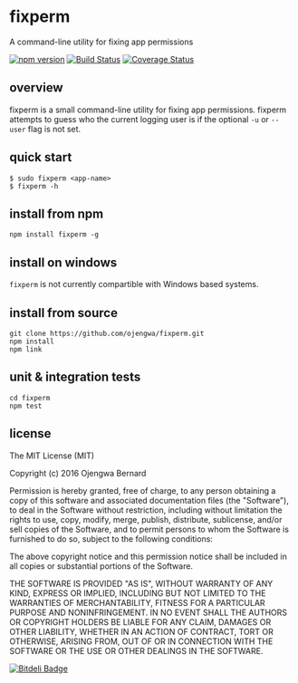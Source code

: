 # fixperm
A command-line utility for fixing app permissions

[![npm version](https://badge.fury.io/js/fixperm.svg)](https://badge.fury.io/js/fixperm) [![Build Status](https://travis-ci.org/ojengwa/fixperm.svg?branch=master)](https://travis-ci.org/ojengwa/fixperm) [![Coverage Status](https://coveralls.io/repos/github/ojengwa/fixperm/badge.svg?branch=master)](https://coveralls.io/github/ojengwa/fixperm?branch=master)

## overview

fixperm is a small command-line utility for fixing app permissions. fixperm attempts to guess who the current logging user is if the optional `-u` or `--user` flag is not set.


## quick start

    $ sudo fixperm <app-name>
    $ fixperm -h


## install from npm

    npm install fixperm -g


## install on windows

`fixperm` is not currently compartible with Windows based systems.


## install from source

    git clone https://github.com/ojengwa/fixperm.git
    npm install
    npm link

## unit & integration tests

    cd fixperm
    npm test


## license

The MIT License (MIT)

Copyright (c) 2016 Ojengwa Bernard

Permission is hereby granted, free of charge, to any person obtaining a copy
of this software and associated documentation files (the "Software"), to deal
in the Software without restriction, including without limitation the rights
to use, copy, modify, merge, publish, distribute, sublicense, and/or sell
copies of the Software, and to permit persons to whom the Software is
furnished to do so, subject to the following conditions:

The above copyright notice and this permission notice shall be included in all
copies or substantial portions of the Software.

THE SOFTWARE IS PROVIDED "AS IS", WITHOUT WARRANTY OF ANY KIND, EXPRESS OR
IMPLIED, INCLUDING BUT NOT LIMITED TO THE WARRANTIES OF MERCHANTABILITY,
FITNESS FOR A PARTICULAR PURPOSE AND NONINFRINGEMENT. IN NO EVENT SHALL THE
AUTHORS OR COPYRIGHT HOLDERS BE LIABLE FOR ANY CLAIM, DAMAGES OR OTHER
LIABILITY, WHETHER IN AN ACTION OF CONTRACT, TORT OR OTHERWISE, ARISING FROM,
OUT OF OR IN CONNECTION WITH THE SOFTWARE OR THE USE OR OTHER DEALINGS IN THE
SOFTWARE.



[![Bitdeli Badge](https://d2weczhvl823v0.cloudfront.net/ojengwa/fixperm/trend.png)](https://bitdeli.com/free "Bitdeli Badge")

